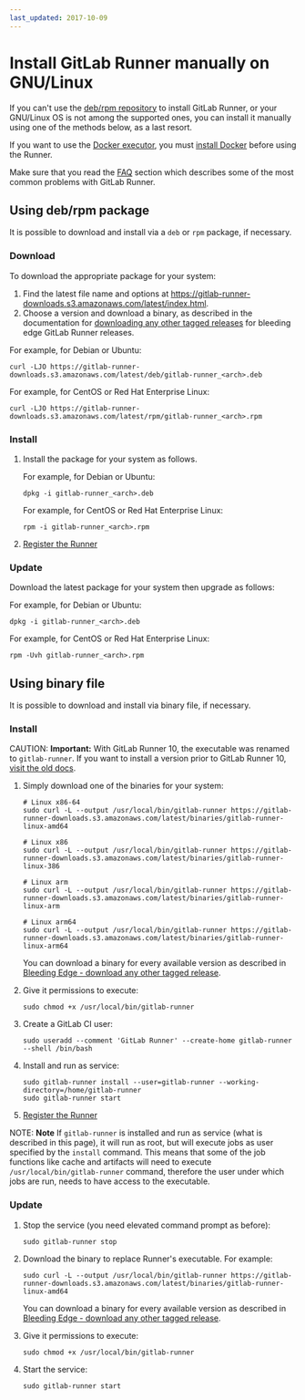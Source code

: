 ```yaml
---
last_updated: 2017-10-09
---
```


# Install GitLab Runner manually on GNU/Linux

If you can't use the [deb/rpm repository](linux-repository.md) to
install GitLab Runner, or your GNU/Linux OS is not among the supported
ones, you can install it manually using one of the methods below, as a
last resort.

If you want to use the [Docker executor](../executors/docker.md),
you must [install Docker](https://docs.docker.com/install/linux/docker-ce/centos/#install-docker-ce)
before using the Runner.

Make sure that you read the [FAQ](../faq/README.md) section which describes
some of the most common problems with GitLab Runner.

## Using deb/rpm package

It is possible to download and install via a `deb` or `rpm` package, if necessary.

### Download

To download the appropriate package for your system:

1. Find the latest file name and options at
   <https://gitlab-runner-downloads.s3.amazonaws.com/latest/index.html>.
1. Choose a version and download a binary, as described in the
   documentation for [downloading any other tagged
   releases](bleeding-edge.md#download-any-other-tagged-release) for
   bleeding edge GitLab Runner releases.

For example, for Debian or Ubuntu:

```shell
curl -LJO https://gitlab-runner-downloads.s3.amazonaws.com/latest/deb/gitlab-runner_<arch>.deb
```

For example, for CentOS or Red Hat Enterprise Linux:

```shell
curl -LJO https://gitlab-runner-downloads.s3.amazonaws.com/latest/rpm/gitlab-runner_<arch>.rpm
```

### Install

1. Install the package for your system as follows.

   For example, for Debian or Ubuntu:

   ```shell
   dpkg -i gitlab-runner_<arch>.deb
   ```

   For example, for CentOS or Red Hat Enterprise Linux:

   ```shell
   rpm -i gitlab-runner_<arch>.rpm
   ```

1. [Register the Runner](../register/index.md#gnulinux)

### Update

Download the latest package for your system then upgrade as follows:

For example, for Debian or Ubuntu:

```shell
dpkg -i gitlab-runner_<arch>.deb
```

For example, for CentOS or Red Hat Enterprise Linux:

```shell
rpm -Uvh gitlab-runner_<arch>.rpm
```

## Using binary file

It is possible to download and install via binary file, if necessary.

### Install

CAUTION: **Important:**
With GitLab Runner 10, the executable was renamed to `gitlab-runner`. If you
want to install a version prior to GitLab Runner 10, [visit the old docs](old.md).

1. Simply download one of the binaries for your system:

   ```shell
   # Linux x86-64
   sudo curl -L --output /usr/local/bin/gitlab-runner https://gitlab-runner-downloads.s3.amazonaws.com/latest/binaries/gitlab-runner-linux-amd64

   # Linux x86
   sudo curl -L --output /usr/local/bin/gitlab-runner https://gitlab-runner-downloads.s3.amazonaws.com/latest/binaries/gitlab-runner-linux-386

   # Linux arm
   sudo curl -L --output /usr/local/bin/gitlab-runner https://gitlab-runner-downloads.s3.amazonaws.com/latest/binaries/gitlab-runner-linux-arm

   # Linux arm64
   sudo curl -L --output /usr/local/bin/gitlab-runner https://gitlab-runner-downloads.s3.amazonaws.com/latest/binaries/gitlab-runner-linux-arm64
   ```

   You can download a binary for every available version as described in
   [Bleeding Edge - download any other tagged release](bleeding-edge.md#download-any-other-tagged-release).

1. Give it permissions to execute:

   ```shell
   sudo chmod +x /usr/local/bin/gitlab-runner
   ```

1. Create a GitLab CI user:

   ```shell
   sudo useradd --comment 'GitLab Runner' --create-home gitlab-runner --shell /bin/bash
   ```

1. Install and run as service:

   ```shell
   sudo gitlab-runner install --user=gitlab-runner --working-directory=/home/gitlab-runner
   sudo gitlab-runner start
   ```

1. [Register the Runner](../register/index.md)

NOTE: **Note**
If `gitlab-runner` is installed and run as service (what is described
in this page), it will run as root, but will execute jobs as user specified by
the `install` command. This means that some of the job functions like cache and
artifacts will need to execute `/usr/local/bin/gitlab-runner` command,
therefore the user under which jobs are run, needs to have access to the executable.

### Update

1. Stop the service (you need elevated command prompt as before):

   ```shell
   sudo gitlab-runner stop
   ```

1. Download the binary to replace Runner's executable. For example:

   ```shell
   sudo curl -L --output /usr/local/bin/gitlab-runner https://gitlab-runner-downloads.s3.amazonaws.com/latest/binaries/gitlab-runner-linux-amd64
   ```

   You can download a binary for every available version as described in
   [Bleeding Edge - download any other tagged release](bleeding-edge.md#download-any-other-tagged-release).

1. Give it permissions to execute:

   ```shell
   sudo chmod +x /usr/local/bin/gitlab-runner
   ```

1. Start the service:

   ```shell
   sudo gitlab-runner start
   ```
